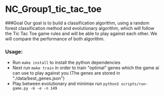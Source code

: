 # NC_Group1_tic_tac_toe

###Goal
Our goal is to build a ​classification algorithm, using a random forest classification method and evolutionary algorithm,
which will follow the Tic Tac Toe game rules and will be able to play against each other. We will compare the performance
of both algorithm.

### Usage:
* Run ` make install ` to install the python dependencies
* Next run ` make train ` in order to train "optimal" genes which the game ai can use to play against you (The genes are stored in "./data/best_genes.json")
* Play between evolutionary and minimax run ` python3 scripts/run-game.py -m -e -n 149 `
